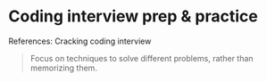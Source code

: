 # Coding interview prep & practice
References: Cracking coding interview

> Focus on techniques to solve different problems, rather than memorizing them.
